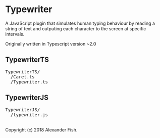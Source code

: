 # Typewriter
A JavaScript plugin that simulates human typing behaviour by reading a string of text and outputing each character to the screen at specific intervals.

Originally written in Typescript version ~2.0

## TypewriterTS
<pre>
TypewriterTS/
  /Caret.ts 
  /Typewriter.ts
</pre>

## TypewriterJS
<pre>
TypewriterJS/
  /typewriter.js
</pre>

<br>
Copyright (c) 2018 Alexander Fish.
